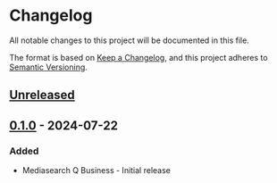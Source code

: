 # Changelog
All notable changes to this project will be documented in this file.

The format is based on [Keep a Changelog](https://keepachangelog.com/en/1.0.0/),
and this project adheres to [Semantic Versioning](https://semver.org/spec/v2.0.0.html).


## [Unreleased]


## [0.1.0] - 2024-07-22
### Added
-  Mediasearch Q Business - Initial release


[Unreleased]: https://github.com/aws-samples/mediasearch-with-amazon-q-transcribe/compare/v0.1.0...develop
[0.1.0]: https://github.com/aws-samples/mediasearch-with-amazon-q-transcribe/releases/tag/v0.1.0